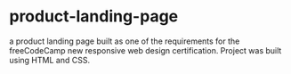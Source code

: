 # product-landing-page
a product landing page built as one of the requirements for the freeCodeCamp new responsive web design certification.
Project was built using HTML and CSS.

